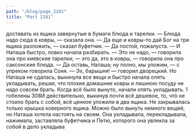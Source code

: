```yaml
---
path: "/blog/page_2101"
title: "Part 2101"
---
```


 доставать из ящика завернутые в бумаги блюда и тарелки.
— Блюда надо сюда в ковры, — сказала она.
— Да еще и ковры-то дай Бог на три ящика разложить, — сказал буфетчик.
— Да постой, пожалуста. — И Наташа быстро, ловко начала разбирать. — Это не надо, — говорила она про киевские тарелки; — это да, это в ковры, — говорила она про саксонские блюда.
— Да оставь, Наташа; ну полно, мы уложим, — с упреком говорила Соня.
— Эх, барышня! — говорил дворецкий. Но Наташа не сдалась, выкинула все вещи и быстро начала опять укладывать, решая, что плохие домашние ковры и лишнюю посуду не надо совсем брать. Когда всё было вынуто, начали опять укладывать. 1 гобелены
308И действительно, выкинув почти всё дешевое, то, чтò не стоило брать с собой, всё ценное уложили в два ящика. Не закрывалась только крышка коверного ящика. Можно было вынуть немного вещей, но Наташа хотела настоять на своем. Она укладывала, перекладывала, нажимала, заставляла буфетчика и Петю, которого она увлекла за собой в дело укладыва
